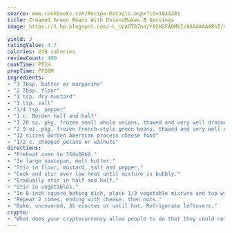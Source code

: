```yaml
---
source: www.cookbooks.com/Recipe-Details.aspx?id=1044281
title: Creamed Green Beans With OnionsMakes 8 Servings  
image: https://1.bp.blogspot.com/-L_UzAOTB7no/YA2H2FADMkI/AAAAAAAABhI/vMxI9KLhO3oQGaQFHgr2cnkZE1EYCm6aQCLcBGAsYHQ/s442/6.png

yield: 3
ratingValue: 4.7
calories: 249 calories
reviewCount: 400
cookTime: PT1H
prepTime: PT28M
ingredients:
- "3 Tbsp. butter or margarine"
- "2 Tbsp. flour"
- "1 tsp. dry mustard"
- "1 tsp. salt"
- "1/4 tsp. pepper"
- "1 c. Borden half and half"
- "1 20 oz. pkg. frozen small whole onions, thawed and very well drained"
- "2 9 oz. pkg. frozen French-style green beans, thawed and very well drained"
- "12 slices Borden American process cheese food"
- "1/2 c. chopped pecans or walnuts"
directions:
- "Preheat oven to 350u00b0."
- "In large saucepan, melt butter."
- "Stir in flour, mustard, salt and pepper."
- "Cook and stir over low heat until mixture is bubbly."
- "Gradually stir in half and half."
- "Stir in vegetables."
- "In 8-inch square baking dish, place 1/3 vegetable mixture and top with 4 slices cheese."
- "Repeat 2 times, ending with cheese, then nuts."
- "Bake, uncovered, 35 minutes or until hot. Refrigerate leftovers."
crypto:
- "What does your cryptocurrency allow people to do that they could not do otherwise, and how does it help them do existing tasks more quickly or cheaply?"
---
```

